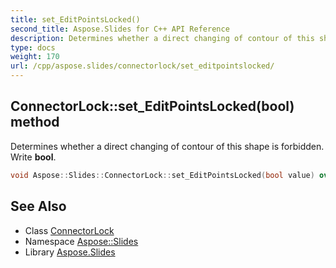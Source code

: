 ```yaml
---
title: set_EditPointsLocked()
second_title: Aspose.Slides for C++ API Reference
description: Determines whether a direct changing of contour of this shape is forbidden. Write bool.
type: docs
weight: 170
url: /cpp/aspose.slides/connectorlock/set_editpointslocked/
---
```

## ConnectorLock::set_EditPointsLocked(bool) method


Determines whether a direct changing of contour of this shape is forbidden. Write **bool**.

```cpp
void Aspose::Slides::ConnectorLock::set_EditPointsLocked(bool value) override
```

## See Also

* Class [ConnectorLock](./)
* Namespace [Aspose::Slides](../)
* Library [Aspose.Slides](../../)